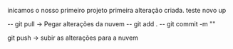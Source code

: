 inicamos o nosso primeiro projeto
primeira alteração criada.
teste novo up


-- git pull -> Pegar alterações da nuvem
-- git add . 
-- git commit -m "" 

git push -> subir as alterações para a nuvem 
